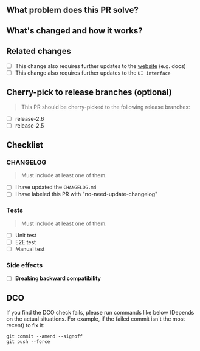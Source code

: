 <!--
Thank you for contributing to Chaos Mesh!

If you're unsure where to start, please refer to the contributing doc:

https://github.com/chaos-mesh/chaos-mesh/blob/master/CONTRIBUTING.md

If you still have questions, please let us know via issues.

Please follow https://www.conventionalcommits.org/en/v1.0.0/ when you open a new PR:
-->

## What problem does this PR solve?

<!-- Uncomment this line if some issues to close -->
<!-- Close #<issue number> -->

## What's changed and how it works?

<!-- Uncomment this line if this PR is associated with a proposal -->
<!-- Proposal: [name](url) -->

## Related changes

- [ ] This change also requires further updates to the [website](https://github.com/chaos-mesh/website) (e.g. docs)
- [ ] This change also requires further updates to the `UI interface`

## Cherry-pick to release branches (optional)

> This PR should be cherry-picked to the following release branches:

- [ ] release-2.6
- [ ] release-2.5

## Checklist

### CHANGELOG

> Must include at least one of them.

- [ ] I have updated the `CHANGELOG.md`
- [ ] I have labeled this PR with "no-need-update-changelog"

### Tests

> Must include at least one of them.

- [ ] Unit test
- [ ] E2E test
- [ ] Manual test

### Side effects

- [ ] **Breaking backward compatibility**

## DCO

If you find the DCO check fails, please run commands like below (Depends on the actual situations. For example, if the failed commit isn't the most recent) to fix it:

```shell
git commit --amend --signoff
git push --force
```
